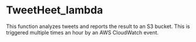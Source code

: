 # TweetHeet_lambda

This function analyzes tweets and reports the result to an S3 bucket. This is triggered multiple times an hour by an AWS CloudWatch event.
